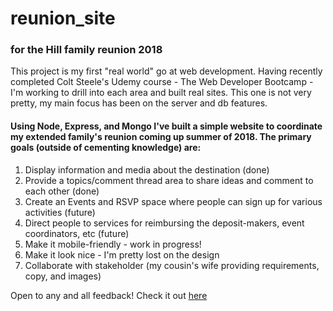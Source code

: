 # reunion_site
### for the Hill family reunion 2018

This project is my first "real world" go at web development. Having recently completed Colt Steele's Udemy course - The Web Developer Bootcamp - I'm working to drill into each area and built real sites. This one is not very pretty, my main focus has been on the server and db features.

#### Using Node, Express, and Mongo I've built a simple website to coordinate my extended family's reunion coming up summer of 2018. The primary goals (outside of cementing knowledge) are:
1. Display information and media about the destination (done)
2. Provide a topics/comment thread area to share ideas and comment to each other (done)
3. Create an Events and RSVP space where people can sign up for various activities (future)
4. Direct people to services for reimbursing the deposit-makers, event coordinators, etc (future)
5. Make it mobile-friendly - work in progress!
6. Make it look nice - I'm pretty lost on the design
7. Collaborate with stakeholder (my cousin's wife providing requirements, copy, and images)



Open to any and all feedback! Check it out [here](www.hillfamilyreunion.us)
